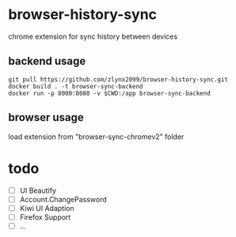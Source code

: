 # browser-history-sync
chrome extension for sync history between devices

## backend usage
```
git pull https://github.com/zlynx2099/browser-history-sync.git
docker build . -t browser-sync-backend
docker run -p 8000:8080 -v $CWD:/app browser-sync-backend
```
## browser usage
load extension from "browser-sync-chromev2" folder

# todo
- [ ] UI Beautify
- [ ] Account.ChangePassword
- [ ] Kiwi UI Adaption
- [ ] Firefox Support
- [ ] ...
